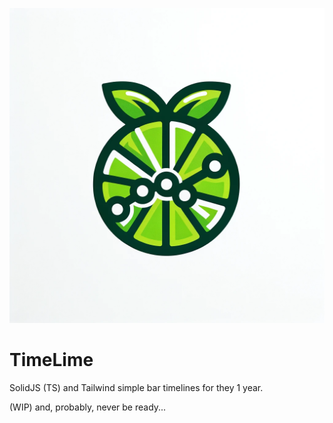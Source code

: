 ![timelime logo](https://github.com/slavskrit/timelime/blob/4395199f3860a6e71cbfc3e9e15e6097d47536b5/logo.png)
# TimeLime

SolidJS (TS) and Tailwind simple bar timelines for they 1 year.

(WIP) and, probably, never be ready...

